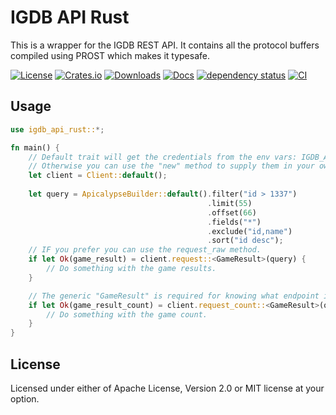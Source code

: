 # IGDB API Rust

This is a wrapper for the IGDB REST API. It contains all the protocol buffers compiled using PROST which makes it typesafe.

[![License](https://img.shields.io/badge/license-MIT%2FApache-blue.svg)](https://github.com/lephyrius/igdb-api-rust#license)
[![Crates.io](https://img.shields.io/crates/v/igdb-api-rust.svg)](https://crates.io/crates/igdb-api-rust)
[![Downloads](https://img.shields.io/crates/d/igdb-api-rust.svg)](https://crates.io/crates/igdb-api-rust)
[![Docs](https://docs.rs/igdb-api-rust/badge.svg)](https://docs.rs/igdb-api-rust/latest/igdb_api_rust/)
[![dependency status](https://deps.rs/repo/github/lephyrius/igdb-api-rust/status.svg)](https://deps.rs/repo/github/lephyrius/igdb-api-rust)
[![CI](https://github.com/lephyrius/igdb-api-rust/workflows/Rust/badge.svg)](https://github.com/lephyrius/igdb-api-rust/actions)

## Usage
```rust
use igdb_api_rust::*;

fn main() {
    // Default trait will get the credentials from the env vars: IGDB_API_ID and IGDB_API_SECRET
    // Otherwise you can use the "new" method to supply them in your own way.
    let client = Client::default();     
    
    let query = ApicalypseBuilder::default().filter("id > 1337")
                                            .limit(55)
                                            .offset(66)
                                            .fields("*")
                                            .exclude("id,name")
                                            .sort("id desc");
    // IF you prefer you can use the request_raw method.
    if let Ok(game_result) = client.request::<GameResult>(query) {
        // Do something with the game results.
    }

    // The generic "GameResult" is required for knowing what endpoint it uses.
    if let Ok(game_result_count) = client.request_count::<GameResult>(query) {
        // Do something with the game count.
    }
}
```

## License

Licensed under either of Apache License, Version 2.0 or MIT license at your option.